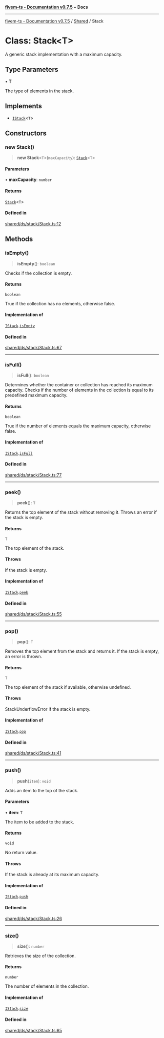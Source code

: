 [**fivem-ts - Documentation v0.7.5**](../../../README.md) • **Docs**

***

[fivem-ts - Documentation v0.7.5](../../../README.md) / [Shared](../README.md) / Stack

# Class: Stack\<T\>

A generic stack implementation with a maximum capacity.

## Type Parameters

• **T**

The type of elements in the stack.

## Implements

- [`IStack`](../interfaces/IStack.md)\<`T`\>

## Constructors

### new Stack()

> **new Stack**\<`T`\>(`maxCapacity`): [`Stack`](Stack.md)\<`T`\>

#### Parameters

• **maxCapacity**: `number`

#### Returns

[`Stack`](Stack.md)\<`T`\>

#### Defined in

[shared/ds/stack/Stack.ts:12](https://github.com/Purpose-Dev/fivem-ts/blob/main/src/shared/ds/stack/Stack.ts#L12)

## Methods

### isEmpty()

> **isEmpty**(): `boolean`

Checks if the collection is empty.

#### Returns

`boolean`

True if the collection has no elements, otherwise false.

#### Implementation of

[`IStack`](../interfaces/IStack.md).[`isEmpty`](../interfaces/IStack.md#isempty)

#### Defined in

[shared/ds/stack/Stack.ts:67](https://github.com/Purpose-Dev/fivem-ts/blob/main/src/shared/ds/stack/Stack.ts#L67)

***

### isFull()

> **isFull**(): `boolean`

Determines whether the container or collection has reached its maximum capacity.
Checks if the number of elements in the collection is equal to its predefined maximum capacity.

#### Returns

`boolean`

True if the number of elements equals the maximum capacity, otherwise false.

#### Implementation of

[`IStack`](../interfaces/IStack.md).[`isFull`](../interfaces/IStack.md#isfull)

#### Defined in

[shared/ds/stack/Stack.ts:77](https://github.com/Purpose-Dev/fivem-ts/blob/main/src/shared/ds/stack/Stack.ts#L77)

***

### peek()

> **peek**(): `T`

Returns the top element of the stack without removing it.
Throws an error if the stack is empty.

#### Returns

`T`

The top element of the stack.

#### Throws

If the stack is empty.

#### Implementation of

[`IStack`](../interfaces/IStack.md).[`peek`](../interfaces/IStack.md#peek)

#### Defined in

[shared/ds/stack/Stack.ts:55](https://github.com/Purpose-Dev/fivem-ts/blob/main/src/shared/ds/stack/Stack.ts#L55)

***

### pop()

> **pop**(): `T`

Removes the top element from the stack and returns it.
If the stack is empty, an error is thrown.

#### Returns

`T`

The top element of the stack if available, otherwise undefined.

#### Throws

StackUnderflowError if the stack is empty.

#### Implementation of

[`IStack`](../interfaces/IStack.md).[`pop`](../interfaces/IStack.md#pop)

#### Defined in

[shared/ds/stack/Stack.ts:41](https://github.com/Purpose-Dev/fivem-ts/blob/main/src/shared/ds/stack/Stack.ts#L41)

***

### push()

> **push**(`item`): `void`

Adds an item to the top of the stack.

#### Parameters

• **item**: `T`

The item to be added to the stack.

#### Returns

`void`

No return value.

#### Throws

If the stack is already at its maximum capacity.

#### Implementation of

[`IStack`](../interfaces/IStack.md).[`push`](../interfaces/IStack.md#push)

#### Defined in

[shared/ds/stack/Stack.ts:26](https://github.com/Purpose-Dev/fivem-ts/blob/main/src/shared/ds/stack/Stack.ts#L26)

***

### size()

> **size**(): `number`

Retrieves the size of the collection.

#### Returns

`number`

The number of elements in the collection.

#### Implementation of

[`IStack`](../interfaces/IStack.md).[`size`](../interfaces/IStack.md#size)

#### Defined in

[shared/ds/stack/Stack.ts:85](https://github.com/Purpose-Dev/fivem-ts/blob/main/src/shared/ds/stack/Stack.ts#L85)
